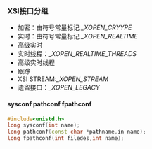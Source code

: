  ### XSI接口分组
 - 加密：由符号常量标记 *_XOPEN_CRYYPE*
 - 实时：由符号常量标记 *_XOPEN_REALTIME*
 - 高级实时
 - 实时线程：*_XOPEN_REALTIME_THREADS*
 - 高级实时线程
 - 跟踪
 - XSI STREAM:*_XOPEN_STREAM*
 - 遗留接口：*_XOPEN_LEGACY*

#### sysconf pathconf fpathconf
```cpp
#include<unistd.h>
long sysconf(int name);
long pathconf(const char *pathname,in name);
long fpathconf(int filedes,int name);
```

 